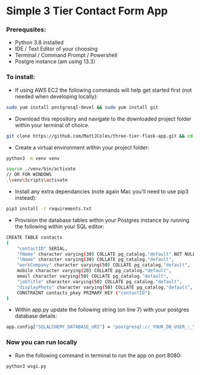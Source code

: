 # Simple 3 Tier Contact Form App

### Prerequsites:
* Python 3.8 installed
* IDE / Text Editor of your choosing
* Terminal / Command Prompt / Powershell
* Postgre instance (am using 13.3)

### To install:
* If using AWS EC2 the following commands will help get started first (not needed when developing locally):
``` bash
sudo yum install postgresql-devel && sudo yum install git
```

* Download this repository and navigate to the downloaded project folder within your terminal of choice.
``` bash
git clone https://github.com/MattJColes/three-tier-flask-app.git && cd three-tier-flask-app
```

* Create a virtual environment within your project folder:
``` bash
python3 -m venv venv

source ./venv/bin/activate
// OR FOR WINDOWS
.\venv\Scripts\activate
```

* Install any extra dependancies (note again Mac you'll need to use pip3 instead):
``` bash
pip3 install -r requirements.txt
```

* Provision the database tables within your Postgres instance by running the following within your SQL editor:
``` bash
CREATE TABLE contacts
(
    "contactID" SERIAL,
    "fName" character varying(30) COLLATE pg_catalog."default" NOT NULL,
    "lName" character varying(30) COLLATE pg_catalog."default",
    "workCompany" character varying(50) COLLATE pg_catalog."default",
    mobile character varying(20) COLLATE pg_catalog."default",
    email character varying(50) COLLATE pg_catalog."default",
    "jobTitle" character varying(50) COLLATE pg_catalog."default",
    "displayPhoto" character varying(50) COLLATE pg_catalog."default",
    CONSTRAINT contacts_pkey PRIMARY KEY ("contactID")
)
```

* Within app.py update the following string (on line 7) with your postgres database details:
``` bash
app.config["SQLALCHEMY_DATABASE_URI"] = "postgresql://_YOUR_DB_USER_:_YOUR_DB_PASS_@_YOUR_DB_URL_:5432/_YOUR_DB_NAME_"
```

### Now you can run locally
* Run the following command in terminal to run the app on port 8080: 
``` bash
python3 wsgi.py
```